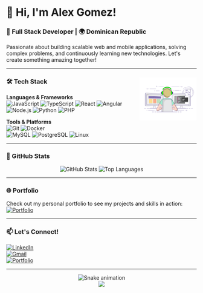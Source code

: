 # 👋 Hi, I'm Alex Gomez!
### 🚀 Full Stack Developer | 🌍 Dominican Republic

Passionate about building scalable web and mobile applications, solving complex problems, and continuously learning new technologies. Let's create something amazing together!

---
###

<img align="right" height="114" src="https://raw.githubusercontent.com/devSouvik/devSouvik/master/gif3.gif"  />

###
### 🛠️ Tech Stack
**Languages & Frameworks**  
![JavaScript](https://img.shields.io/badge/JavaScript-F7DF1E?style=flat-square&logo=javascript&logoColor=black) 
![TypeScript](https://img.shields.io/badge/TypeScript-3178C6?style=flat-square&logo=typescript&logoColor=white) 
![React](https://img.shields.io/badge/React-61DAFB?style=flat-square&logo=react&logoColor=black) 
![Angular](https://img.shields.io/badge/Angular-DD0031?style=flat-square&logo=angular&logoColor=white)  
![Node.js](https://img.shields.io/badge/Node.js-339933?style=flat-square&logo=node.js&logoColor=white) 
![Python](https://img.shields.io/badge/Python-3776AB?style=flat-square&logo=python&logoColor=white) 
![PHP](https://img.shields.io/badge/PHP-777BB4?style=flat-square&logo=php&logoColor=white)  

**Tools & Platforms**  
![Git](https://img.shields.io/badge/Git-F05032?style=flat-square&logo=git&logoColor=white) 
![Docker](https://img.shields.io/badge/Docker-2496ED?style=flat-square&logo=docker&logoColor=white)  
![MySQL](https://img.shields.io/badge/MySQL-4479A1?style=flat-square&logo=mysql&logoColor=white) 
![PostgreSQL](https://img.shields.io/badge/PostgreSQL-4169E1?style=flat-square&logo=postgresql&logoColor=white) 
![Linux](https://img.shields.io/badge/Linux-FCC624?style=flat-square&logo=linux&logoColor=black)  

---

### 🌟 GitHub Stats
<div align="center">
  <img src="https://github-readme-stats.vercel.app/api?username=lic-alexgomez&show_icons=true&theme=radical" height="180" alt="GitHub Stats" />
  <img src="https://github-readme-stats.vercel.app/api/top-langs/?username=lic-alexgomez&layout=compact&theme=radical" height="180" alt="Top Languages" />
</div>

---

### 🌐 Portfolio
Check out my personal portfolio to see my projects and skills in action:  
[![Portfolio](https://img.shields.io/badge/Portfolio-Visit%20Now-FF5722?style=flat-square&logo=web)](https://lic-alexgomez.github.io/portafolios/)

---

### 📫 Let's Connect!
[![LinkedIn](https://img.shields.io/badge/LinkedIn-Visit%20Profile-0A66C2?style=flat-square&logo=linkedin&logoColor=white)](https://do.linkedin.com/in/alex-manuel-gomez-salazar-901389140)  
[![Gmail](https://img.shields.io/badge/Gmail-Contact-red?style=flat-square&logo=gmail&logoColor=white)](mailto:licalexgomezsalazar@gmail.com)  
[![Portfolio](https://img.shields.io/badge/Portfolio-Visit-FF5722?style=flat-square&logo=web)](https://lic-alexgomez.github.io/portafolios/)  

---

<div align="center">
  <img src="https://raw.githubusercontent.com/lic-alexgomez/lic-alexgomez/output/snake.svg" alt="Snake animation" />
  <br>
  <img src="https://profile-counter.glitch.me/lic-alexgomez/count.svg?" />
</div>
